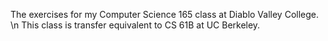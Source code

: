 The exercises for my Computer Science 165 class at Diablo Valley College.
\n
This class is transfer equivalent to CS 61B at UC Berkeley.
